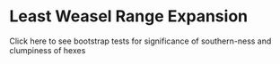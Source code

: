 # Least Weasel Range Expansion

Click here to see bootstrap tests for significance of southern-ness and clumpiness of hexes

